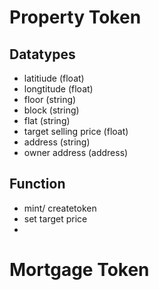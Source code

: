 # Property Token

## Datatypes

* latitiude (float)
* longtitude (float)
* floor (string)
* block (string)
* flat (string)
* target selling price (float)
* address (string)
* owner address (address)

## Function
* mint/ createtoken
* set target price
* 

# Mortgage Token

